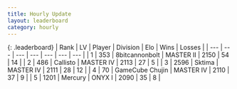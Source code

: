 ```yaml
---
title: Hourly Update
layout: leaderboard
category: hourly
---
```


{: .leaderboard}
| Rank | LV | Player | Division | Elo | Wins | Losses |
| --- | --- | --- | --- | --- | --- | --- |
| <span data-change="0">1</span> | 353 | <span title="ID: 28271">8bitcannonbolt</span> | MASTER II | <span data-change="0">2150</span> | <span data-change="0">54</span> | <span data-change="0">14</span> |
| <span data-change="0">2</span> | 486 | <span title="ID: 619928">Callisto</span> | MASTER IV | <span data-change="0">2113</span> | <span data-change="0">27</span> | <span data-change="0">5</span> |
| <span data-change="6">3</span> | 2596 | <span title="ID: 353063">Sktima</span> | MASTER IV | <span data-change="61">2111</span> | <span data-change="5">28</span> | <span data-change="0">12</span> |
| <span data-change="-1">4</span> | 70 | <span title="ID: 754306">GameCube Chujin</span> | MASTER IV | <span data-change="0">2110</span> | <span data-change="0">37</span> | <span data-change="0">9</span> |
| <span data-change="-1">5</span> | 1201 | <span title="ID: 692745">Mercury</span> | ONYX I | <span data-change="0">2090</span> | <span data-change="0">35</span> | <span data-change="0">8</span> |